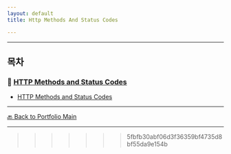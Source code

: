 ```yaml
---
layout: default
title: Http Methods And Status Codes

---
```







---


## 목차


### 🔗 [HTTP Methods and Status Codes](/study/api-design/)

- [HTTP Methods and Status Codes](/study/api-design/http-methods-and-status-codes.md)

  
---
[🔙 Back to Portfolio Main](../index.md)

---
>>>>>>> 5fbfb30abf06d3f36359bf4735d8bf55da9e154b

